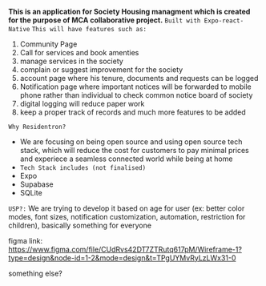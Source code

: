 **This is an application for Society Housing managment which is created for the purpose of MCA collaborative project.**
`Built with Expo-react-Native`
`This will have features such as:`

1. Community Page
2. Call for services and book amenties
3. manage services in the society
4. complain or suggest improvement for the society
5. account page where his tenure, documents and requests can be logged
6. Notification page where important notices will be forwarded to mobile phone rather than individual to check common notice board of society
7. digital logging will reduce paper work
8. keep a proper track of records
   and much more features to be added

`Why Residentron?`

- We are focusing on being open source and using open source tech stack, which will reduce the cost for customers to pay minimal prices and experiece a seamless connected world while being at home
- `Tech Stack includes (not finalised)`
- Expo
- Supabase
- SQLite

`USP?:`
We are trying to develop it based on age for user (ex: better color modes, font sizes, notification customization, automation, restriction for children), basically something for everyone

figma link:
https://www.figma.com/file/CUdRvs42DT7ZTRutq617pM/Wireframe-1?type=design&node-id=1-2&mode=design&t=TPgUYMvRyLzLWx31-0

something else?
